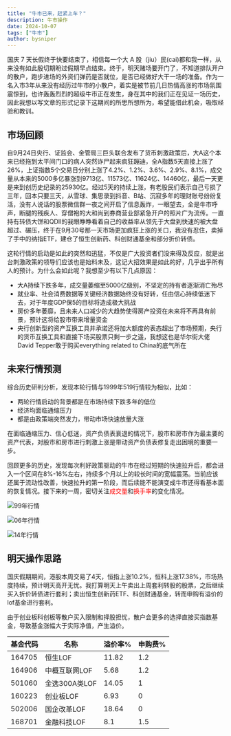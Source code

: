 ```yaml
---
title: "牛市已来，赶紧上车？"
description: 牛市操作
date: 2024-10-07
tags: ["牛市"]
author: bysniper
---
```


国庆 7 天长假终于快要结束了，相信每一个大 A 股（jiu）民(cai)都和我一样，从来没有如此殷切期盼过假期早点结束。终于，明天赌场要开门了，不知道排队开户的散户，跑步进场的外资们弹药是否就位，是否已经做好大干一场的准备。作为一名入市3年从来没有经历过牛市的小散户，着实是被节前几日热情高涨的市场氛围震惊到，也许轰轰烈烈的超级牛市正在发生，身在其中的我们正在见证一场历史，因此我想以写文章的形式记录下这期间的所思所想所为，希望能借此机会，吸取经验和教训。

## 市场回顾

自9月24日央行、证监会、金管局三巨头联合发布了货币刺激政策后，大A这个本来已经拖到太平间门口的病人突然诈尸起来疯狂蹦迪，全A指数5天直接上涨了26%，上证指数5个交易日分别上涨了4.2%、1.2%、3.6%、2.9%、8.1%，成交量从本来的5000多亿暴涨到9713亿、11573亿、11624亿、14460亿，最后一天更是来到创历史纪录的25930亿。经过5天的持续上涨，有老股民们表示自己亏损了三年，回本只要三天，从雪球、集思录到抖音、B站、沉寂多年的理财账号纷纷复活，没有人说话的股票微信群一夜之间开启了信息轰炸，一眼望去，全是牛市呼声，断腿的残疾人、穿僧袍的大和尚到券商营业部紧急开户的照片广为流传。一直持有转债大饼和QDII的我眼睁睁看着自己的收益率从领先于大盘到快速的被大盘超过、碾压，终于在9月30号那一天市场更加疯狂上涨的关口，我没有忍住，卖掉了手中的纳指ETF，建仓了恒生创新药、科创财通基金和部分折价转债。

这轮行情的启动是如此的突然和迅猛，不仅是广大投资者们没来得及反应，就是出台刺激政策的领导们应该也是始料未及，这记大招效果是如此的好，几乎出乎所有人的预计。为什么会如此呢？我想至少有以下几点原因：
- 大A持续下跌多年，成交量萎缩至5000亿级别，不坚定的持有者逐渐消亡殆尽
- 就业率、社会消费数据等关键经济数据始终没有好转，任由信心持续低迷下去，对于年度GDP保5的目标将造成极大挑战
- 房价多年萎靡，且未来人口减少的大趋势使得房产投资在未来将不再具有前景，预计这将给股市带来增量资金
- 央行创新型的资产互换工具并承诺还将加大额度的表态超出了市场预期，央行的货币互换工具和直接下场买股票只剩一步之遥，我想这也是华尔街大佬David Tepper敢于购买everything related to China的底气所在

## 未来行情预测

综合历史研判分析，发现本轮行情与1999年519行情较为相似，比如：
- 两轮行情启动的背景都是在市场持续下跌多年的低位
- 经济均面临通缩压力
- 都是由政策端突然发力，带动市场快速放量大涨
  
在面临通缩压力、信心低迷，资产负债表衰退的情况下，股市和房市作为最主要的资产代表，对股市和房市进行刺激上涨是带动资产负债表修复走出困境的重要一步。

回顾更多的历史，发现每次利好政策驱动的牛市在经过短期的快速拉升后，都会进入一个区间在8%-16%左右，持续多个月以上的较长时间的宽幅震荡。当前应该还属于流动性改善，快速拉升的第一阶段，而后续能不能演变成牛市还得看基本面的恢复情况。接下来的一周，密切关注<font color=red>成交量</font>和<font color=red>换手率</font>的变化情况。

![99年行情](https://images.bysniper.win/99chart.jpg)

![06年行情](https://images.bysniper.win/06chart.jpg)
  
![14年行情](https://images.bysniper.win/14chart.jpg)

## 明天操作思路

国庆假期期间，港股本周交易了4天，恒指上涨10.2%，恒科上涨17.38%，市场热度持续，预计明天高开无忧。我打算明天上午卖出上周套利转股的股票，之后继续买入折价转债进行套利；卖出恒生创新药ETF、科创财通基金，转而申购有溢价的lof基金进行套利。

由于创业板科创板等散户买入限制和择股担忧，散户会更多的选择直接买指数基金，导致基金涨幅大于实际净值，产生溢价。

| 基金代码 | 名称 | 溢价率% | 申购费% |
| ----- | ----- | -----|-----|
| 164705 | 恒生LOF | 11.82 | 1.2 |
| 164906 | 中概互联网LOF | 5.68 | 1.2 |
| 501060 | 金选300A类LOF | 14.05 | 1 |
| 160223 | 创业板LOF | 6.93 | 0 |
| 502006 | 国企改革LOF | 18.64 | 0 |
| 168701 | 金融科技LOF | 8.1 | 1.5 |